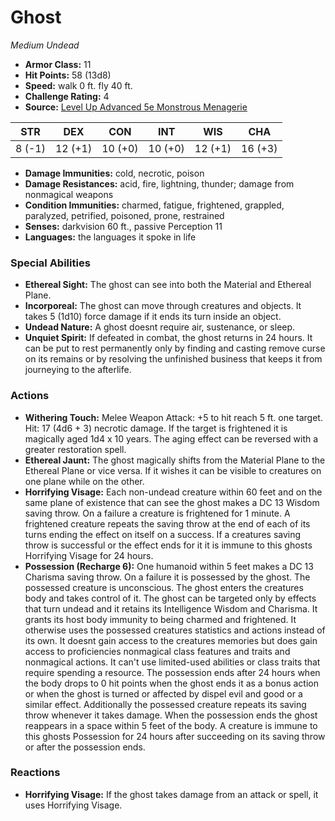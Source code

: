 # Ghost

*Medium* *Undead*

- **Armor Class:** 11
- **Hit Points:** 58 (13d8)
- **Speed:** walk 0 ft. fly 40 ft.
- **Challenge Rating:** 4
- **Source:** [Level Up Advanced 5e Monstrous Menagerie](https://www.levelup5e.com)

| STR | DEX | CON | INT | WIS | CHA |
| --- | --- | --- | --- | --- | --- |
| 8 (-1) | 12 (+1) | 10 (+0) | 10 (+0) | 12 (+1) | 16 (+3) |

- **Damage Immunities:** cold, necrotic, poison
- **Damage Resistances:** acid, fire, lightning, thunder; damage from nonmagical weapons
- **Condition Immunities:** charmed, fatigue, frightened, grappled, paralyzed, petrified, poisoned, prone, restrained
- **Senses:** darkvision 60 ft., passive Perception 11
- **Languages:** the languages it spoke in life
### Special Abilities
- **Ethereal Sight:** The ghost can see into both the Material and Ethereal Plane.
- **Incorporeal:** The ghost can move through creatures and objects. It takes 5 (1d10) force damage if it ends its turn inside an object.
- **Undead Nature:** A ghost doesnt require air, sustenance, or sleep.
- **Unquiet Spirit:** If defeated in combat, the ghost returns in 24 hours. It can be put to rest permanently only by finding and casting remove curse on its remains or by resolving the unfinished business that keeps it from journeying to the afterlife.
### Actions
- **Withering Touch:** Melee Weapon Attack: +5 to hit  reach 5 ft.  one target. Hit: 17 (4d6 + 3) necrotic damage. If the target is frightened  it is magically aged 1d4 x 10 years. The aging effect can be reversed with a greater restoration spell.
- **Ethereal Jaunt:** The ghost magically shifts from the Material Plane to the Ethereal Plane or vice versa. If it wishes  it can be visible to creatures on one plane while on the other.
- **Horrifying Visage:** Each non-undead creature within 60 feet and on the same plane of existence that can see the ghost makes a DC 13 Wisdom saving throw. On a failure  a creature is frightened for 1 minute. A frightened creature repeats the saving throw at the end of each of its turns  ending the effect on itself on a success. If a creatures saving throw is successful or the effect ends for it  it is immune to this ghosts Horrifying Visage for 24 hours.
- **Possession (Recharge 6):** One humanoid within 5 feet makes a DC 13 Charisma saving throw. On a failure  it is possessed by the ghost. The possessed creature is unconscious. The ghost enters the creatures body and takes control of it. The ghost can be targeted only by effects that turn undead  and it retains its Intelligence  Wisdom  and Charisma. It grants its host body immunity to being charmed and frightened. It otherwise uses the possessed creatures statistics and actions instead of its own. It doesnt gain access to the creatures memories but does gain access to proficiencies  nonmagical class features and traits  and nonmagical actions. It can't use limited-used abilities or class traits that require spending a resource. The possession ends after 24 hours  when the body drops to 0 hit points  when the ghost ends it as a bonus action  or when the ghost is turned or affected by dispel evil and good or a similar effect. Additionally  the possessed creature repeats its saving throw whenever it takes damage. When the possession ends  the ghost reappears in a space within 5 feet of the body. A creature is immune to this ghosts Possession for 24 hours after succeeding on its saving throw or after the possession ends.
### Reactions
- **Horrifying Visage:** If the ghost takes damage from an attack or spell, it uses Horrifying Visage.
